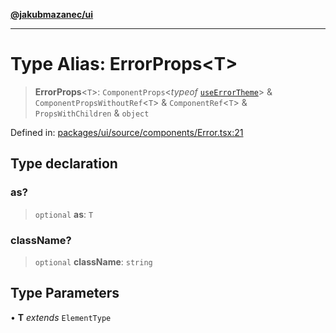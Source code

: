 [**@jakubmazanec/ui**](../README.md)

---

# Type Alias: ErrorProps\<T\>

> **ErrorProps**\<`T`\>: `ComponentProps`\<_typeof_
> [`useErrorTheme`](../functions/useErrorTheme.md)\> & `ComponentPropsWithoutRef`\<`T`\> &
> `ComponentRef`\<`T`\> & `PropsWithChildren` & `object`

Defined in:
[packages/ui/source/components/Error.tsx:21](https://github.com/jakubmazanec/tools/blob/76a9140b954a789a6120dd2126b179ec0180d7e9/packages/ui/source/components/Error.tsx#L21)

## Type declaration

### as?

> `optional` **as**: `T`

### className?

> `optional` **className**: `string`

## Type Parameters

• **T** _extends_ `ElementType`
